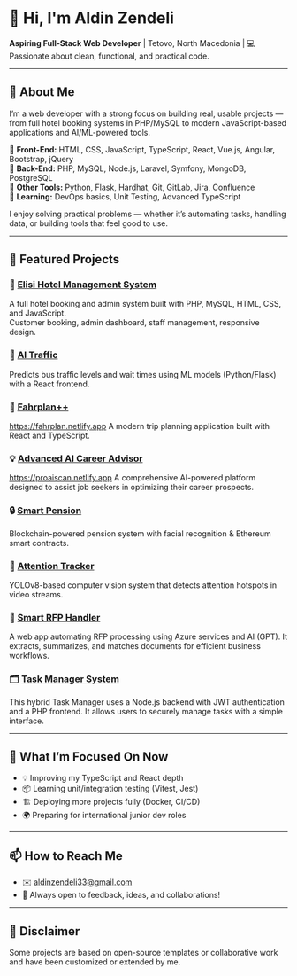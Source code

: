 # 👋 Hi, I'm Aldin Zendeli

**Aspiring Full-Stack Web Developer** | Tetovo, North Macedonia | 💻 Passionate about clean, functional, and practical code.

---

## 🚀 About Me

I’m a web developer with a strong focus on building real, usable projects — from full hotel booking systems in PHP/MySQL to modern JavaScript-based applications and AI/ML-powered tools.

🔹 **Front-End:** HTML, CSS, JavaScript, TypeScript, React, Vue.js, Angular, Bootstrap, jQuery  
🔹 **Back-End:** PHP, MySQL, Node.js, Laravel, Symfony, MongoDB, PostgreSQL  
🔹 **Other Tools:** Python, Flask, Hardhat, Git, GitLab, Jira, Confluence  
🔹 **Learning:** DevOps basics, Unit Testing, Advanced TypeScript

I enjoy solving practical problems — whether it’s automating tasks, handling data, or building tools that feel good to use.

---

## 💼 Featured Projects

### 🏨 [Elisi Hotel Management System](https://github.com/XTRAGES/ElisiHotel)
A full hotel booking and admin system built with PHP, MySQL, HTML, CSS, and JavaScript.  
Customer booking, admin dashboard, staff management, responsive design.

### 🤖 [AI Traffic](https://github.com/XTRAGES/AItraffic)
Predicts bus traffic levels and wait times using ML models (Python/Flask) with a React frontend.

### 🚄 [Fahrplan++](https://github.com/XTRAGES/fahrplan-plus)     
https://fahrplan.netlify.app
A modern trip planning application built with React and TypeScript.

### 💡 [Advanced AI Career Advisor](https://github.com/XTRAGES/advanced-ai-career-advisor)     
https://proaiscan.netlify.app
A comprehensive AI-powered platform designed to assist job seekers in optimizing their career prospects.

### 🔒 [Smart Pension](https://github.com/XTRAGES/smartpension)
Blockchain-powered pension system with facial recognition & Ethereum smart contracts.

### 🎯 [Attention Tracker](https://github.com/XTRAGES/AttentionTracker)
YOLOv8-based computer vision system that detects attention hotspots in video streams.

### 📄 [Smart RFP Handler](https://github.com/XTRAGES/smart-rfp-handler)  
A web app automating RFP processing using Azure services and AI (GPT). It extracts, summarizes, and matches documents for efficient business workflows.

### 🗂️ [Task Manager System](https://github.com/XTRAGES/TaskManagerSystem)  
This hybrid Task Manager uses a Node.js backend with JWT authentication and a PHP frontend. It allows users to securely manage tasks with a simple interface.








---

## 🎯 What I’m Focused On Now

- 💡 Improving my TypeScript and React depth
- 📦 Learning unit/integration testing (Vitest, Jest)
- 🏗️ Deploying more projects fully (Docker, CI/CD)
- 🌍 Preparing for international junior dev roles

---

## 📫 How to Reach Me

- ✉️ [aldinzendeli33@gmail.com](mailto:aldinzendeli33@gmail.com)
- 🌟 Always open to feedback, ideas, and collaborations!

---

## 📝 Disclaimer
Some projects are based on open-source templates or collaborative work and have been customized or extended by me.


